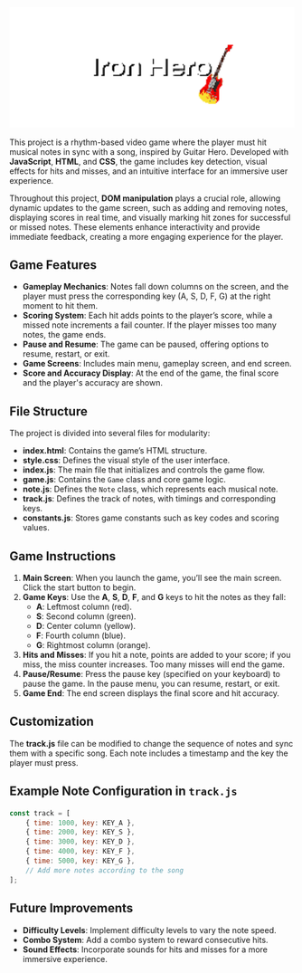 
![Iron Hero](assets/images/IronHero.png)

This project is a rhythm-based video game where the player must hit musical notes in sync with a song, inspired by Guitar Hero. Developed with **JavaScript**, **HTML**, and **CSS**, the game includes key detection, visual effects for hits and misses, and an intuitive interface for an immersive user experience. 

Throughout this project, **DOM manipulation** plays a crucial role, allowing dynamic updates to the game screen, such as adding and removing notes, displaying scores in real time, and visually marking hit zones for successful or missed notes. These elements enhance interactivity and provide immediate feedback, creating a more engaging experience for the player.

## Game Features

- **Gameplay Mechanics**: Notes fall down columns on the screen, and the player must press the corresponding key (A, S, D, F, G) at the right moment to hit them.
- **Scoring System**: Each hit adds points to the player’s score, while a missed note increments a fail counter. If the player misses too many notes, the game ends.
- **Pause and Resume**: The game can be paused, offering options to resume, restart, or exit.
- **Game Screens**: Includes main menu, gameplay screen, and end screen.
- **Score and Accuracy Display**: At the end of the game, the final score and the player's accuracy are shown.

## File Structure

The project is divided into several files for modularity:

- **index.html**: Contains the game’s HTML structure.
- **style.css**: Defines the visual style of the user interface.
- **index.js**: The main file that initializes and controls the game flow.
- **game.js**: Contains the `Game` class and core game logic.
- **note.js**: Defines the `Note` class, which represents each musical note.
- **track.js**: Defines the track of notes, with timings and corresponding keys.
- **constants.js**: Stores game constants such as key codes and scoring values.

## Game Instructions

1. **Main Screen**: When you launch the game, you’ll see the main screen. Click the start button to begin.
2. **Game Keys**: Use the **A**, **S**, **D**, **F**, and **G** keys to hit the notes as they fall:
   - **A**: Leftmost column (red).
   - **S**: Second column (green).
   - **D**: Center column (yellow).
   - **F**: Fourth column (blue).
   - **G**: Rightmost column (orange).
3. **Hits and Misses**: If you hit a note, points are added to your score; if you miss, the miss counter increases. Too many misses will end the game.
4. **Pause/Resume**: Press the pause key (specified on your keyboard) to pause the game. In the pause menu, you can resume, restart, or exit.
5. **Game End**: The end screen displays the final score and hit accuracy.

## Customization

The **track.js** file can be modified to change the sequence of notes and sync them with a specific song. Each note includes a timestamp and the key the player must press.

## Example Note Configuration in `track.js`

```javascript
const track = [
    { time: 1000, key: KEY_A },
    { time: 2000, key: KEY_S },
    { time: 3000, key: KEY_D },
    { time: 4000, key: KEY_F },
    { time: 5000, key: KEY_G },
    // Add more notes according to the song
];
```

## Future Improvements

- **Difficulty Levels**: Implement difficulty levels to vary the note speed.
- **Combo System**: Add a combo system to reward consecutive hits.
- **Sound Effects**: Incorporate sounds for hits and misses for a more immersive experience.